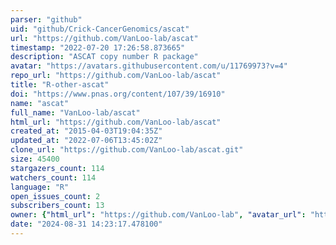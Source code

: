 ```yaml
---
parser: "github"
uid: "github/Crick-CancerGenomics/ascat"
url: "https://github.com/VanLoo-lab/ascat"
timestamp: "2022-07-20 17:26:58.873665"
description: "ASCAT copy number R package"
avatar: "https://avatars.githubusercontent.com/u/11769973?v=4"
repo_url: "https://github.com/VanLoo-lab/ascat"
title: "R-other-ascat"
doi: "https://www.pnas.org/content/107/39/16910"
name: "ascat"
full_name: "VanLoo-lab/ascat"
html_url: "https://github.com/VanLoo-lab/ascat"
created_at: "2015-04-03T19:04:35Z"
updated_at: "2022-07-06T13:45:02Z"
clone_url: "https://github.com/VanLoo-lab/ascat.git"
size: 45400
stargazers_count: 114
watchers_count: 114
language: "R"
open_issues_count: 2
subscribers_count: 13
owner: {"html_url": "https://github.com/VanLoo-lab", "avatar_url": "https://avatars.githubusercontent.com/u/11769973?v=4", "login": "VanLoo-lab", "type": "Organization"}
date: "2024-08-31 14:23:17.478100"
---
```

